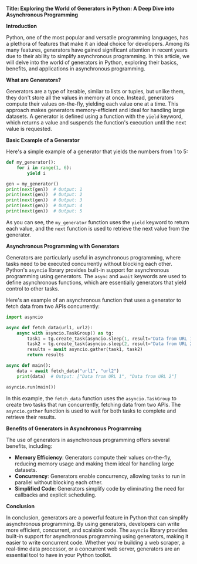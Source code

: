 **Title: Exploring the World of Generators in Python: A Deep Dive into Asynchronous Programming**

**Introduction**

Python, one of the most popular and versatile programming languages, has a plethora of features that make it an ideal choice for developers. Among its many features, generators have gained significant attention in recent years due to their ability to simplify asynchronous programming. In this article, we will delve into the world of generators in Python, exploring their basics, benefits, and applications in asynchronous programming.

**What are Generators?**

Generators are a type of iterable, similar to lists or tuples, but unlike them, they don't store all the values in memory at once. Instead, generators compute their values on-the-fly, yielding each value one at a time. This approach makes generators memory-efficient and ideal for handling large datasets. A generator is defined using a function with the `yield` keyword, which returns a value and suspends the function's execution until the next value is requested.

**Basic Example of a Generator**

Here's a simple example of a generator that yields the numbers from 1 to 5:
```python
def my_generator():
    for i in range(1, 6):
        yield i

gen = my_generator()
print(next(gen))  # Output: 1
print(next(gen))  # Output: 2
print(next(gen))  # Output: 3
print(next(gen))  # Output: 4
print(next(gen))  # Output: 5
```
As you can see, the `my_generator` function uses the `yield` keyword to return each value, and the `next` function is used to retrieve the next value from the generator.

**Asynchronous Programming with Generators**

Generators are particularly useful in asynchronous programming, where tasks need to be executed concurrently without blocking each other. Python's `asyncio` library provides built-in support for asynchronous programming using generators. The `async` and `await` keywords are used to define asynchronous functions, which are essentially generators that yield control to other tasks.

Here's an example of an asynchronous function that uses a generator to fetch data from two APIs concurrently:
```python
import asyncio

async def fetch_data(url1, url2):
    async with asyncio.TaskGroup() as tg:
        task1 = tg.create_task(asyncio.sleep(1, result="Data from URL 1"))
        task2 = tg.create_task(asyncio.sleep(2, result="Data from URL 2"))
        results = await asyncio.gather(task1, task2)
        return results

async def main():
    data = await fetch_data("url1", "url2")
    print(data)  # Output: ["Data from URL 1", "Data from URL 2"]

asyncio.run(main())
```
In this example, the `fetch_data` function uses the `asyncio.TaskGroup` to create two tasks that run concurrently, fetching data from two APIs. The `asyncio.gather` function is used to wait for both tasks to complete and retrieve their results.

**Benefits of Generators in Asynchronous Programming**

The use of generators in asynchronous programming offers several benefits, including:

* **Memory Efficiency**: Generators compute their values on-the-fly, reducing memory usage and making them ideal for handling large datasets.
* **Concurrency**: Generators enable concurrency, allowing tasks to run in parallel without blocking each other.
* **Simplified Code**: Generators simplify code by eliminating the need for callbacks and explicit scheduling.

**Conclusion**

In conclusion, generators are a powerful feature in Python that can simplify asynchronous programming. By using generators, developers can write more efficient, concurrent, and scalable code. The `asyncio` library provides built-in support for asynchronous programming using generators, making it easier to write concurrent code. Whether you're building a web scraper, a real-time data processor, or a concurrent web server, generators are an essential tool to have in your Python toolkit.